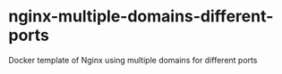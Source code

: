 # nginx-multiple-domains-different-ports
Docker template of Nginx using multiple domains for different ports
